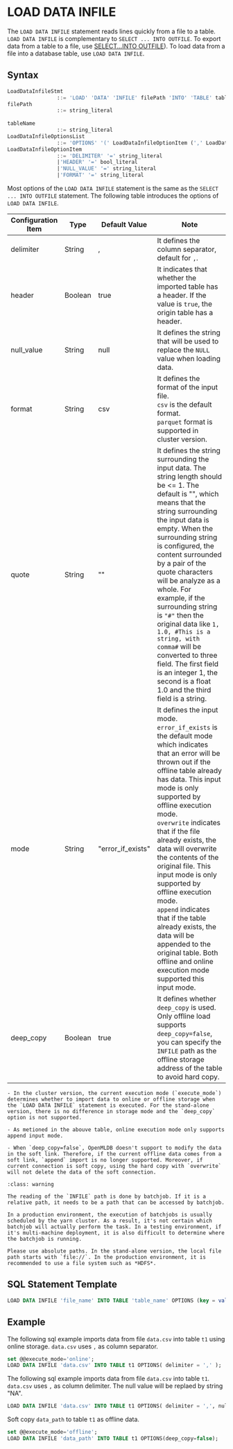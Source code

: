 # LOAD DATA INFILE

The `LOAD DATA INFILE` statement reads lines quickly from a file to a table. `LOAD DATA INFILE` is complementary to `SELECT ... INTO OUTFILE`. To export data from a table to a file, use [SELECT...INTO OUTFILE](../dql/SELECT_INTO_STATEMENT.md)). To load data from a file into a database table, use `LOAD DATA INFILE`. 

## Syntax

```sql
LoadDataInfileStmt
				::= 'LOAD' 'DATA' 'INFILE' filePath 'INTO' 'TABLE' tableName LoadDataInfileOptionsList
filePath 
				::= string_literal
				    
tableName
				::= string_literal
LoadDataInfileOptionsList
				::= 'OPTIONS' '(' LoadDataInfileOptionItem (',' LoadDataInfileOptionItem)* ')'
LoadDataInfileOptionItem
				::= 'DELIMITER' '=' string_literal
				|'HEADER' '=' bool_literal
				|'NULL_VALUE' '=' string_literal
				|'FORMAT' '=' string_literal						
```

Most options of the `LOAD DATA INFILE` statement is the same as the `SELECT ... INTO OUTFILE` statement. 
The following table introduces the options of `LOAD DATA INFILE`.

| Configuration Item | Type    | Default Value     | Note                                                                                                                                                                                                                                                                                                                                                                                                                                                                                                                                                                                        |
|--------------------|---------|-------------------|---------------------------------------------------------------------------------------------------------------------------------------------------------------------------------------------------------------------------------------------------------------------------------------------------------------------------------------------------------------------------------------------------------------------------------------------------------------------------------------------------------------------------------------------------------------------------------------------|
| delimiter          | String  | ,                 | It defines the column separator, default for `,`.                                                                                                                                                                                                                                                                                                                                                                                                                                                                                                                                           |
| header             | Boolean | true              | It indicates that whether the imported table has a header. If the value is `true`, the origin table has a header.                                                                                                                                                                                                                                                                                                                                                                                                                                                                           |
| null_value         | String  | null              | It defines the string that will be used to replace the `NULL` value when loading data.                                                                                                                                                                                                                                                                                                                                                                                                                                                                                                      |
| format             | String  | csv               | It defines the format of the input file.<br />`csv` is the default format. <br />`parquet` format is supported in cluster version.                                                                                                                                                                                                                                                                                                                                                                                                                                                          |
| quote              | String  | ""                | It defines the string surrounding the input data. The string length should be <= 1. The default is "", which means that the string surrounding the input data is empty. When the surrounding string is configured, the content surrounded by a pair of the quote characters will be analyze as a whole. For example, if the surrounding string is `"#"` then the original data like `1, 1.0, #This is a string, with comma#` will be converted to three field. The first field is an integer 1, the second is a float 1.0 and the third field is a string.                                  |
| mode               | String  | "error_if_exists" | It defines the input mode.<br />`error_if_exists` is the default mode which indicates that an error will be thrown out if the offline table already has data. This input mode is only supported by offline execution mode.<br />`overwrite` indicates that if the file already exists, the data will overwrite the contents of the original file. This input mode is only supported by offline execution mode.<br />`append` indicates that if the table already exists, the data will be appended to the original table. Both offline and online execution mode supported this input mode. |
| deep_copy          | Boolean | true              | It defines whether `deep_copy` is used. Only offline load supports `deep_copy=false`, you can specify the `INFILE` path as the offline storage address of the table to avoid hard copy.                                                                                                                                                                                                                                                                                                                                                                                                     |

```{note}
- In the cluster version, the current execution mode (`execute_mode`) determines whether to import data to online or offline storage when the `LOAD DATA INFILE` statement is executed. For the stand-alone version, there is no difference in storage mode and the `deep_copy` option is not supported.

- As metioned in the abouve table, online execution mode only supports append input mode.

- When `deep_copy=false`, OpenMLDB doesn't support to modify the data in the soft link. Therefore, if the current offline data comes from a soft link, `append` import is no longer supported. Moreover, if current connection is soft copy, using the hard copy with `overwrite` will not delete the data of the soft connection.

```

```{warning} INFILE Path
:class: warning

The reading of the `INFILE` path is done by batchjob. If it is a relative path, it needs to be a path that can be accessed by batchjob.

In a production environment, the execution of batchjobs is usually scheduled by the yarn cluster. As a result, it's not certain which batchjob will actually perform the task. In a testing environment, if it's multi-machine deployment, it is also difficult to determine where the batchjob is running.

Please use absolute paths. In the stand-alone version, the local file path starts with `file://`. In the production environment, it is recommended to use a file system such as *HDFS*.

```
## SQL Statement Template

```sql
LOAD DATA INFILE 'file_name' INTO TABLE 'table_name' OPTIONS (key = value, ...);
```

## Example

The following sql example imports data from file `data.csv` into table `t1` using online storage. `data.csv` uses `,` as column separator.

```sql
set @@execute_mode='online';
LOAD DATA INFILE 'data.csv' INTO TABLE t1 OPTIONS( delimiter = ',' );
```

The following sql example imports data from file `data.csv` into table `t1`. `data.csv` uses `,` as column delimiter. The null value will be replaed by string "NA".

```sql
LOAD DATA INFILE 'data.csv' INTO TABLE t1 OPTIONS( delimiter = ',', null_value='NA');
```

Soft copy `data_path` to table `t1` as offline data.
```sql
set @@execute_mode='offline';
LOAD DATA INFILE 'data_path' INTO TABLE t1 OPTIONS(deep_copy=false);
```

